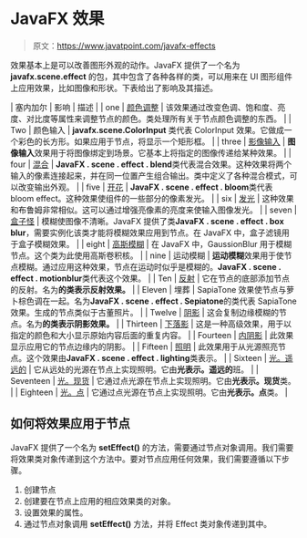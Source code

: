# JavaFX 效果

> 原文：<https://www.javatpoint.com/javafx-effects>

效果基本上是可以改善图形外观的动作。JavaFX 提供了一个名为 **javafx.scene.effect** 的包，其中包含了各种各样的类，可以用来在 UI 图形组件上应用效果，比如图像和形状。下表给出了影响及其描述。

| 塞内加尔 | 影响 | 描述 |
| one | [颜色调整](javafx-coloradjust-effect) | 该效果通过改变色调、饱和度、亮度、对比度等属性来调整节点的颜色。类处理所有关于节点颜色调整的东西。 |
| Two | 颜色输入 | **javafx.scene.ColorInput** 类代表 ColorInput 效果。它做成一个彩色的长方形。如果应用于节点，将显示一个矩形框。 |
| three | [影像输入](javafx-imageinput-effect) | **图像输入**效果用于将图像绑定到场景。它基本上将指定的图像传递给某种效果。 |
| four | [混合](javafx-blend-effect) | **JavaFX . scene . effect . blend**类代表混合效果。这种效果将两个输入的像素连接起来，并在同一位置产生组合输出。类中定义了各种混合模式，可以改变输出外观。 |
| five | [开花](javafx-bloom-effect) | **JavaFX . scene . effect . bloom**类代表 bloom effect。这种效果使组件的一些部分的像素发光。 |
| six | [发光](javafx-glow-effect) | 这种效果和布鲁姆非常相似。这可以通过增强亮像素的亮度来使输入图像发光。 |
| seven | [盒子怪](javafx-boxblur-effect) | 模糊使图像不清晰。JavaFX 提供了类**JavaFX . scene . effect . box blur**，需要实例化该类才能将模糊效果应用到节点。在 JavaFX 中，盒子滤镜用于盒子模糊效果。 |
| eight | [高斯模糊](javafx-gaussianblur-effect) | 在 JavaFX 中，GaussionBlur 用于模糊节点。这个类为此使用高斯卷积核。 |
| nine | 运动模糊 | **运动模糊**效果用于使节点模糊。通过应用这种效果，节点在运动时似乎是模糊的。**JavaFX . scene . effect . motionblur**类代表这个效果。 |
| Ten | [反射](javafx-reflection-effect) | 它在节点的底部添加节点的反射。名为**的类表示反射效果。** |
| Eleven | 埋葬 | SapiaTone 效果使节点与萝卜棕色调在一起。名为**JavaFX . scene . effect . Sepiatone**的类代表 SapiaTone 效果。生成的节点类似于古董照片。 |
| Twelve | [阴影](javafx-shadow-effect) | 这会复制边缘模糊的节点。名为**的类表示阴影效果。** |
| Thirteen | [下落影](javafx-dropshadow-effect) | 这是一种高级效果，用于以指定的颜色和大小显示原始内容后面的重复内容。 |
| Fourteen | [内阴影](javafx-innershadow-effect) | 此效果显示应用它的节点边缘内的阴影。 |
| Fifteen | [照明](javafx-lighting-effect) | 此效果用于从光源照亮节点。这个效果由**JavaFX . scene . effect . lighting**类表示。 |
| Sixteen | [光。遥远的](javafx-light-distant-effect) | 它从远处的光源在节点上实现照明。它由**光表示。遥远的**班。 |
| Seventeen | [光。现货](javafx-light-spot-effect) | 它通过点光源在节点上实现照明。它由**光表示。现货**类。 |
| Eighteen | [光。点](javafx-light-point-effect) | 它通过点光源在节点上实现照明。它由**光表示。点**类。 |

## 如何将效果应用于节点

JavaFX 提供了一个名为 **setEffect()** 的方法，需要通过节点对象调用。我们需要将效果类对象传递到这个方法中。要对节点应用任何效果，我们需要遵循以下步骤。

1.  创建节点
2.  创建要在节点上应用的相应效果类的对象。
3.  设置效果的属性。
4.  通过节点对象调用 **setEffect()** 方法，并将 Effect 类对象传递到其中。